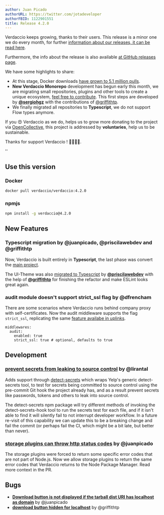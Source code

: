 ```yaml
---
author: Juan Picado
authorURL: https://twitter.com/jotadeveloper
authorFBID: 1122901551
title: Release 4.2.0
---
```


Verdaccio keeps growing, thanks to their users. This release is a minor one we do every month, for further
[information about our releases, it can be read here](https://github.com/verdaccio/contributing/blob/master/RELEASES.md).

Furthermore, the info about the release is also available [at GitHub releases page](https://github.com/verdaccio/verdaccio/releases/tag/v4.2.0).

We have some highlights to share:

* At this stage, Docker downloads [have grown to 5.1 million pulls](https://dockeri.co/image/verdaccio/verdaccio).
* **New Verdaccio Monorepo** development has begun early this month, we are migrating small repositories, plugins and other tools to create a unique ecosystem, [feel free to contribute](https://github.com/verdaccio/monorepo). This first steps are developed by [**@sergiohgz**](https://github.com/sergiohgz) with the contributions of [@griffithtp](https://github.com/griffithtp).
* We finally migrated all repositories to **Typescript**, we do not support Flow types anymore.

If you 😍 Verdaccio as we do, helps us to grow more donating to the project via [OpenCollective](https://opencollective.com/verdaccio), this project is addressed by **voluntaries**, help us to be sustainable.

Thanks for support Verdaccio ! 👏👏👏👏.

<!--truncate-->

<div id="codefund">''</div>

## Use this version

### Docker

```bash
docker pull verdaccio/verdaccio:4.2.0
```

### npmjs

```bash
npm install -g verdaccio@4.2.0
```

## New Features

### Typescript migration by @juanpicado, @priscilawebdev and @griffithtp

Now, Verdaccio is built entirely in **Typescript**, the last phase was convert the [main project](https://github.com/verdaccio/verdaccio/issues/1166).

The UI-Theme was also [migrated to Typescript](https://github.com/verdaccio/ui/pull/47) by [**@priscilawebdev**](https://github.com/priscilawebdev) with the help of [**@griffithtp**](https://github.com/verdaccio/ui/pulls?q=is%3Apr+author%3Agriffithtp) for finishing the refactor and make ESLint looks great again.

### audit module doesn't support strict_ssl flag by @dfrencham

There are some scenarios where Verdaccio runs behind company proxy with self-certificates. Now the audit middleware supports the flag `strict_ssl`, replicating the same [feature availabe in uplinks](https://verdaccio.org/docs/en/uplinks#configuration).

```
middlewares:
  audit:
    enabled: true
    strict_ssl: true # optional, defaults to true
```


## Development

### [prevent secrets from leaking to source control](https://github.com/verdaccio/verdaccio/pull/1373) by @lirantal

Adds support through [detect-secrets](https://github.com/Yelp/detect-secrets) which wraps Yelp's generic detect-secrets tool, to test for secrets being committed to source control using the pre-commit Git hook the project already has, and as a result prevent secrets like passwords, tokens and others to leak into source control.

The detect-secrets npm package will try different methods of invoking the detect-secrets-hook tool to run the secrets test for each file, and if it isn't able to find it will silently fail to not interrupt developer workflow. In a future re-visit of this capability we can update this to be a breaking change and fail the commit (or perhaps fail the CI, which might be a bit late, but better than never).

### [storage plugins can throw http status codes](https://github.com/verdaccio/verdaccio/pull/1360) by @juanpicado

The storage plugins were forced to return some specific error codes that are not part of Node.js. Now we allow storage plugins to return the same error codes that Verdaccio returns to the Node Package Manager. Read more context in the PR.


## Bugs

* [**Download button is not displayed if the tarball dist URI has localhost as domain**](https://github.com/verdaccio/ui/issues/76) by @juanpicado
* [**download button hidden for localhost**](https://github.com/verdaccio/ui/pull/101) by @griffithtp


